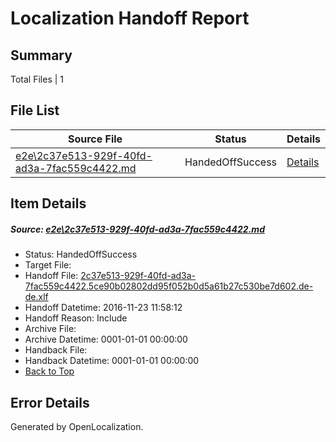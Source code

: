 # <a name='report-top'></a> Localization Handoff Report

## Summary
 Total Files | 1

## File List
 Source File | Status | Details 
 ----------- | ------ | ------- 
 [e2e\2c37e513-929f-40fd-ad3a-7fac559c4422.md](https://github.com/OpenLocalizationTestOrg/ol-test0/blob/40227450588301bc56ff78991e553066bf2b3601/e2e/2c37e513-929f-40fd-ad3a-7fac559c4422.md) | HandedOffSuccess | [Details](#051863579cbbe4e92b89f9a5935499d8a852eca91)

## Item Details
##### <a name='051863579cbbe4e92b89f9a5935499d8a852eca91'></a> Source: [e2e\2c37e513-929f-40fd-ad3a-7fac559c4422.md](https://github.com/OpenLocalizationTestOrg/ol-test0/blob/40227450588301bc56ff78991e553066bf2b3601/e2e/2c37e513-929f-40fd-ad3a-7fac559c4422.md)
* Status: HandedOffSuccess
* Target File: 
* Handoff File: [2c37e513-929f-40fd-ad3a-7fac559c4422.5ce90b02802dd95f052b0d5a61b27c530be7d602.de-de.xlf](https://github.com/OpenLocalizationTestOrg/ol-test0-handoff/blob/efdaf74252ecde66123ce52570ca73d789e0e688/ol-handoff/OpenLocalizationTestOrg/ol-test0-dede/qimu/ht/2c37e513-929f-40fd-ad3a-7fac559c4422.5ce90b02802dd95f052b0d5a61b27c530be7d602.de-de.xlf)
* Handoff Datetime: 2016-11-23 11:58:12
* Handoff Reason: Include
* Archive File: 
* Archive Datetime: 0001-01-01 00:00:00
* Handback File: 
* Handback Datetime: 0001-01-01 00:00:00
* [Back to Top](#report-top)


## Error Details

Generated by OpenLocalization.
